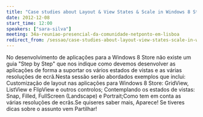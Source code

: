 ```yaml
---
title: "Case studies about Layout & View States & Scale in Windows 8 Store Apps"
date: 2012-12-08
start_time: 12:00
speakers: ["sara-silva"]
meeting: 34a-reuniao-presencial-da-comunidade-netponto-em-lisboa
redirect_from: /sessao/case-studies-about-layout-view-states-scale-in-windows-8-store-apps/
---
```


No desenvolvimento de aplicações para a Windows 8 Store não existe um guia "Step by Step" que nos indique como devemos desenvolver as aplicações de forma a suportar os vários estados de vistas e as várias resoluções de ecrã.Nesta sessão serão abordados exemplos que inclui: Customização de layout nas aplicações para Windows 8 Store: GridView, ListView e FlipView e outros controlos; Contemplando os estados de vistas: Snap, Filled, FullScreen (Landscape) e Portrait;Como tem em conta as várias resoluções de ecrãs.Se quiseres saber mais, Aparece! Se tiveres dicas sobre o assunto vem Partilhar!
